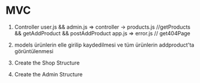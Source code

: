 #  MVC
1) Controller
    user.js && admin.js => controller -> products.js  //getProducts && getAddProduct && postAddProduct
    app.js => error.js                                // get404Page

2) models
    ürünlerin elle girilip kaydedilmesi ve tüm ürünlerin addproduct'ta görüntülenmesi 

3) Create the Shop Structure

4) Create the Admin Structure
